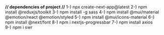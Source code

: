 ****// dependencies of project //****
1-) npx create-next-app@latest
2-) npm install @reduxjs/toolkit
3-) npm install -g sass
4-) npm install @mui/material @emotion/react @emotion/styled
5-) npm install @mui/icons-material
6-) npm install @next/font
8-) npm i nextjs-progressbar
7-) npm install axios
9-) npm i swr